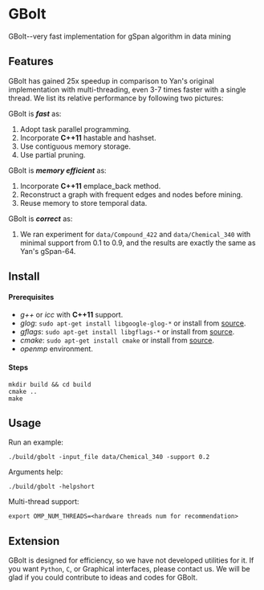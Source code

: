 GBolt
==============

GBolt--very fast implementation for gSpan algorithm in data mining

## Features

GBolt has gained 25x speedup in comparison to Yan's original implementation with multi-threading, even 3-7 times faster with a single thread. We list its relative performance by following two pictures:

GBolt is ***fast*** as:

1. Adopt task parallel programming.
2. Incorporate **C++11** hastable and hashset.
3. Use contiguous memory storage.
4. Use partial pruning.

GBolt is ***memory efficient*** as:

1. Incorporate **C++11** emplace_back method.
2. Reconstruct a graph with frequent edges and nodes before mining.
3. Reuse memory to store temporal data.

GBolt is ***correct*** as:

1. We ran experiment for `data/Compound_422` and `data/Chemical_340` with minimal support from 0.1 to 0.9, and the results are exactly the same as Yan's gSpan-64. 

## Install

#### Prerequisites

- *g++* or *icc* with **C++11** support.
- *glog*: `sudo apt-get install libgoogle-glog-*` or install from [source](https://github.com/google/glog).
- *gflags*: `sudo apt-get install libgflags-*` or install from [source](https://github.com/gflags/gflags).
- *cmake*: `sudo apt-get install cmake` or install from [source](https://cmake.org/).
- *openmp* environment.

#### Steps

    mkdir build && cd build
    cmake ..
    make
    
## Usage

Run an example:

    ./build/gbolt -input_file data/Chemical_340 -support 0.2 
    
Arguments help:

    ./build/gbolt -helpshort

Multi-thread support:

    export OMP_NUM_THREADS=<hardware threads num for recommendation>
    
## Extension

GBolt is designed for efficiency, so we have not developed utilities for it. If you want `Python`, `C`, or Graphical interfaces, please contact us. We will be glad if you could contribute to ideas and codes for GBolt.
